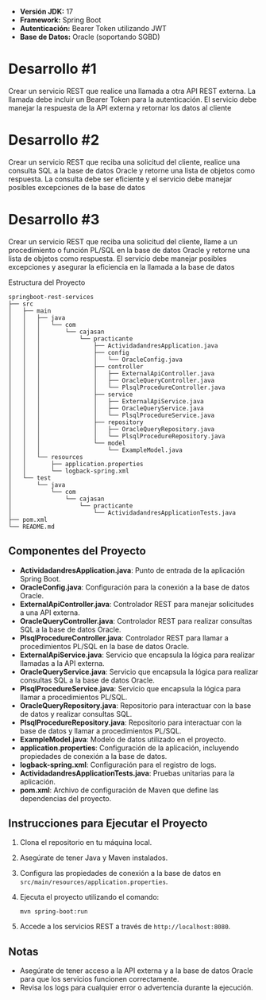 - **Versión JDK:** 17
- **Framework:** Spring Boot
- **Autenticación:** Bearer Token utilizando JWT
- **Base de Datos:** Oracle (soportando SGBD)

# Desarrollo #1

Crear un servicio REST que realice una llamada a otra API REST externa. La llamada debe incluir un Bearer Token para la autenticación. El servicio debe manejar la respuesta de la API externa y retornar los datos al cliente

# Desarrollo #2

Crear un servicio REST que reciba una solicitud del cliente, realice una consulta SQL a la base de datos Oracle y retorne una lista de objetos como respuesta. La consulta debe ser eficiente y el servicio debe manejar posibles excepciones de la base de datos

# Desarrollo #3

Crear un servicio REST que reciba una solicitud del cliente, llame a un procedimiento o función PL/SQL en la base de datos Oracle y retorne una lista de objetos como respuesta. El servicio debe manejar posibles excepciones y asegurar la eficiencia en la llamada a la base de datos



Estructura del Proyecto

```
springboot-rest-services
├── src
│   ├── main
│   │   ├── java
│   │   │   └── com
│   │   │       └── cajasan
│   │   │           └── practicante
│   │   │               ├── ActividadandresApplication.java
│   │   │               ├── config
│   │   │               │   └── OracleConfig.java
│   │   │               ├── controller
│   │   │               │   ├── ExternalApiController.java
│   │   │               │   ├── OracleQueryController.java
│   │   │               │   └── PlsqlProcedureController.java
│   │   │               ├── service
│   │   │               │   ├── ExternalApiService.java
│   │   │               │   ├── OracleQueryService.java
│   │   │               │   └── PlsqlProcedureService.java
│   │   │               ├── repository
│   │   │               │   ├── OracleQueryRepository.java
│   │   │               │   └── PlsqlProcedureRepository.java
│   │   │               └── model
│   │   │                   └── ExampleModel.java
│   │   └── resources
│   │       ├── application.properties
│   │       └── logback-spring.xml
│   └── test
│       └── java
│           └── com
│               └── cajasan
│                   └── practicante
│                       └── ActividadandresApplicationTests.java
├── pom.xml
└── README.md
```

## Componentes del Proyecto

- **ActividadandresApplication.java**: Punto de entrada de la aplicación Spring Boot.
- **OracleConfig.java**: Configuración para la conexión a la base de datos Oracle.
- **ExternalApiController.java**: Controlador REST para manejar solicitudes a una API externa.
- **OracleQueryController.java**: Controlador REST para realizar consultas SQL a la base de datos Oracle.
- **PlsqlProcedureController.java**: Controlador REST para llamar a procedimientos PL/SQL en la base de datos Oracle.
- **ExternalApiService.java**: Servicio que encapsula la lógica para realizar llamadas a la API externa.
- **OracleQueryService.java**: Servicio que encapsula la lógica para realizar consultas SQL a la base de datos Oracle.
- **PlsqlProcedureService.java**: Servicio que encapsula la lógica para llamar a procedimientos PL/SQL.
- **OracleQueryRepository.java**: Repositorio para interactuar con la base de datos y realizar consultas SQL.
- **PlsqlProcedureRepository.java**: Repositorio para interactuar con la base de datos y llamar a procedimientos PL/SQL.
- **ExampleModel.java**: Modelo de datos utilizado en el proyecto.
- **application.properties**: Configuración de la aplicación, incluyendo propiedades de conexión a la base de datos.
- **logback-spring.xml**: Configuración para el registro de logs.
- **ActividadandresApplicationTests.java**: Pruebas unitarias para la aplicación.
- **pom.xml**: Archivo de configuración de Maven que define las dependencias del proyecto.

## Instrucciones para Ejecutar el Proyecto

1. Clona el repositorio en tu máquina local.

2. Asegúrate de tener Java y Maven instalados.

3. Configura las propiedades de conexión a la base de datos en `src/main/resources/application.properties`.

4. Ejecuta el proyecto utilizando el comando:
   
   ```
   mvn spring-boot:run
   ```

5. Accede a los servicios REST a través de `http://localhost:8080`.

## Notas

- Asegúrate de tener acceso a la API externa y a la base de datos Oracle para que los servicios funcionen correctamente.
- Revisa los logs para cualquier error o advertencia durante la ejecución.
